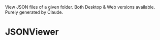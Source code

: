 View JSON files of a given folder. Both Desktop & Web versions available. Purely generated by Claude.
# JSONViewer
